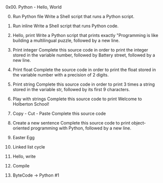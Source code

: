 0x00. Python - Hello, World

0. Run Python file
	Write a Shell script that runs a Python script.

1. Run inline
	Write a Shell script that runs Python code.

2. Hello, print
	Write a Python script that prints exactly "Programming is like building a multilingual puzzle, followed by a new line.

3. Print integer
	Complete this source code in order to print the integer stored in the variable number, followed by Battery street, followed by a new line.

4. Print float
	Complete the source code in order to print the float stored in the variable number with a precision of 2 digits.

5. Print string
	Complete this source code in order to print 3 times a string stored in the variable str, followed by its first 9 characters.

6. Play with strings
	Complete this source code to print Welcome to Holberton School!

7. Copy - Cut - Paste
	Complete this source code

8. Create a new sentence
	Complete this source code to print object-oriented programming with Python, followed by a new line.

9. Easter Egg

10. Linked list cycle

11. Hello, write

12. Compile

13. ByteCode -> Python #1
